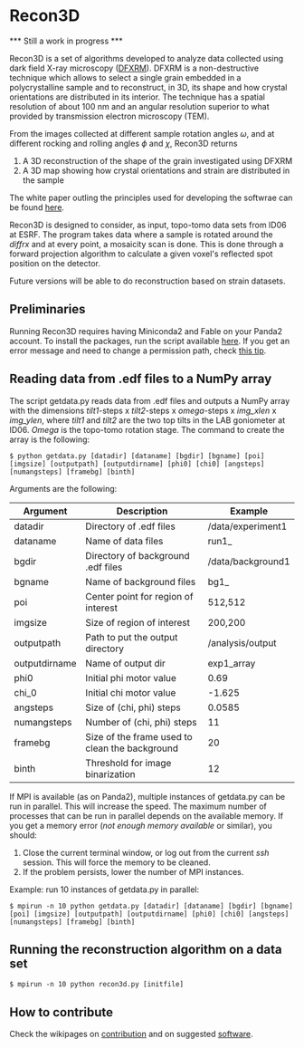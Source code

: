 # Recon3D

*** Still a work in progress ***

Recon3D is a set of algorithms developed to analyze data collected using dark field X-ray microscopy ([DFXRM](https://www.nature.com/articles/ncomms7098)). DFXRM is a non-destructive technique which allows to select a single grain embedded in a polycrystalline sample and to reconstruct, in 3D, its shape and how crystal orientations are distributed in its interior. The technique has a spatial resolution of about 100 nm and an angular resolution superior to what provided by transmission electron microscopy (TEM).

From the images collected at different sample rotation angles $\omega$, and at different rocking and rolling angles $\phi$ and $\chi$, Recon3D returns
1. A 3D reconstruction of the shape of the grain investigated using DFXRM
2. A 3D map showing how crystal orientations and strain are distributed in the sample

The white paper outling the principles used for developing the softwrae can be found [here](https://github.com/acjak/Recon3D/raw/master/dfxm.pdf).

Recon3D is designed to consider, as input, topo-tomo data sets from ID06 at ESRF. The program takes data where a sample is rotated around the *diffrx* and at every point, a mosaicity scan is done. This is done through a forward projection algorithm to calculate a given voxel's reflected spot position on the detector.

Future versions will be able to do reconstruction based on strain datasets.

## Preliminaries

Running Recon3D requires having Miniconda2 and Fable on your Panda2 account. To install the packages, run the script available [here](https://github.com/acjak/fable-install). If you get an error message and need to change a permission path, check [this tip](http://stackoverflow.com/questions/35246386/conda-command-not-found).



## Reading data from .edf files to a NumPy array

The script getdata.py reads data from .edf files and outputs a NumPy array with the dimensions *tilt1*-steps x *tilt2*-steps x *omega*-steps x *img_xlen* x *img_ylen*, where *tilt1* and *tilt2* are the two top tilts in the LAB goniometer at ID06. *Omega* is the topo-tomo rotation stage. The command to create the array is the following:

```
$ python getdata.py [datadir] [dataname] [bgdir] [bgname] [poi] [imgsize] [outputpath] [outputdirname] [phi0] [chi0] [angsteps] [numangsteps] [framebg] [binth]
```

Arguments are the following:

| Argument | Description | Example |
| ------------- | ----------- | ----------- |
| datadir      | Directory of .edf files | /data/experiment1 |
| dataname     | Name of data files | run1_ |
| bgdir     | Directory of background .edf files | /data/background1 |
| bgname     | Name of background files | bg1_ |
| poi     | Center point for region of interest | 512,512 |
| imgsize     | Size of region of interest | 200,200 |
| outputpath     | Path to put the output directory | /analysis/output |
| outputdirname     | Name of output dir | exp1_array |
| phi0     | Initial phi motor value | 0.69 |
| chi_0    | Initial chi motor value | -1.625 |
| angsteps     | Size of (chi, phi) steps | 0.0585 |
| numangsteps    | Number of (chi, phi) steps | 11 |
| framebg    | Size of the frame used to clean the background | 20 |
| binth | Threshold for image binarization | 12 |

If MPI is available (as on Panda2), multiple instances of getdata.py can be run in parallel. This will increase the speed. The maximum number of processes that can be run in parallel depends on the available memory. If you get a memory error (*not enough memory available* or similar), you should:
1. Close the current terminal window, or log out from the current *ssh* session. This will force the memory to be cleaned.
2. If the problem persists, lower the number of MPI instances.

Example: run 10 instances of getdata.py in parallel:

```
$ mpirun -n 10 python getdata.py [datadir] [dataname] [bgdir] [bgname] [poi] [imgsize] [outputpath] [outputdirname] [phi0] [chi0] [angsteps] [numangsteps] [framebg] [binth]
```

## Running the reconstruction algorithm on a data set

```
$ mpirun -n 10 python recon3d.py [initfile]
```

## How to contribute

Check the wikipages on [contribution](https://github.com/albusdemens/Recon3D/wiki/How-to-contribute) and on suggested [software](https://github.com/albusdemens/Recon3D/wiki/Suggested-software-tools).
